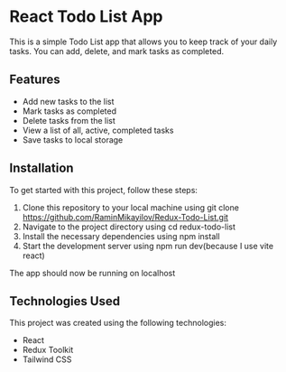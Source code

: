 # React Todo List App

This is a simple Todo List app that allows you to keep track of your daily tasks. You can add, delete, and mark tasks as completed.

## Features

- Add new tasks to the list
- Mark tasks as completed
- Delete tasks from the list
- View a list of all, active, completed tasks
- Save tasks to local storage

## Installation

To get started with this project, follow these steps:

1. Clone this repository to your local machine using git clone https://github.com/RaminMikayilov/Redux-Todo-List.git
2. Navigate to the project directory using cd redux-todo-list
3. Install the necessary dependencies using npm install
4. Start the development server using npm run dev(because I use vite react)

The app should now be running on localhost

## Technologies Used

This project was created using the following technologies:

- React
- Redux Toolkit
- Tailwind CSS

